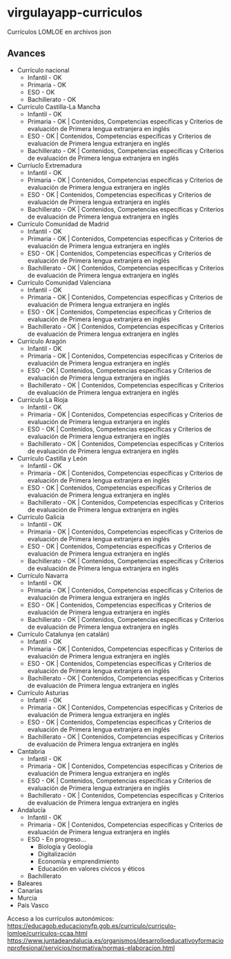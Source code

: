 # virgulayapp-curriculos
Currículos LOMLOE en archivos json

## Avances
* Currículo nacional
  * Infantil - OK
  * Primaria - OK
  * ESO - OK
  * Bachillerato - OK
* Currículo Castilla-La Mancha
  * Infantil - OK
  * Primaria - OK | Contenidos, Competencias específicas y Criterios de evaluación de Primera lengua extranjera en inglés
  * ESO - OK | Contenidos, Competencias específicas y Criterios de evaluación de Primera lengua extranjera en inglés
  * Bachillerato - OK | Contenidos, Competencias específicas y Criterios de evaluación de Primera lengua extranjera en inglés
* Curríuclo Extremadura
  * Infantil - OK
  * Primaria - OK | Contenidos, Competencias específicas y Criterios de evaluación de Primera lengua extranjera en inglés
  * ESO - OK | Contenidos, Competencias específicas y Criterios de evaluación de Primera lengua extranjera en inglés
  * Bachillerato - OK | Contenidos, Competencias específicas y Criterios de evaluación de Primera lengua extranjera en inglés
* Currículo Comunidad de Madrid
  * Infantil - OK
  * Primaria - OK | Contenidos, Competencias específicas y Criterios de evaluación de Primera lengua extranjera en inglés
  * ESO - OK | Contenidos, Competencias específicas y Criterios de evaluación de Primera lengua extranjera en inglés
  * Bachillerato - OK | Contenidos, Competencias específicas y Criterios de evaluación de Primera lengua extranjera en inglés
* Currículo Comunidad Valenciana
  * Infantil - OK
  * Primaria - OK | Contenidos, Competencias específicas y Criterios de evaluación de Primera lengua extranjera en inglés
  * ESO - OK | Contenidos, Competencias específicas y Criterios de evaluación de Primera lengua extranjera en inglés
  * Bachillerato - OK | Contenidos, Competencias específicas y Criterios de evaluación de Primera lengua extranjera en inglés
* Currículo Aragón
  * Infantil - OK
  * Primaria - OK | Contenidos, Competencias específicas y Criterios de evaluación de Primera lengua extranjera en inglés
  * ESO - OK | Contenidos, Competencias específicas y Criterios de evaluación de Primera lengua extranjera en inglés
  * Bachillerato - OK | Contenidos, Competencias específicas y Criterios de evaluación de Primera lengua extranjera en inglés
* Currículo La Rioja
  * Infantil - OK
  * Primaria - OK | Contenidos, Competencias específicas y Criterios de evaluación de Primera lengua extranjera en inglés
  * ESO - OK | Contenidos, Competencias específicas y Criterios de evaluación de Primera lengua extranjera en inglés
  * Bachillerato - OK | Contenidos, Competencias específicas y Criterios de evaluación de Primera lengua extranjera en inglés
* Currículo Castilla y León
  * Infantil - OK
  * Primaria - OK | Contenidos, Competencias específicas y Criterios de evaluación de Primera lengua extranjera en inglés
  * ESO - OK | Contenidos, Competencias específicas y Criterios de evaluación de Primera lengua extranjera en inglés
  * Bachillerato - OK | Contenidos, Competencias específicas y Criterios de evaluación de Primera lengua extranjera en inglés
* Currículo Galicia
  * Infantil - OK
  * Primaria - OK | Contenidos, Competencias específicas y Criterios de evaluación de Primera lengua extranjera en inglés
  * ESO - OK | Contenidos, Competencias específicas y Criterios de evaluación de Primera lengua extranjera en inglés
  * Bachillerato - OK | Contenidos, Competencias específicas y Criterios de evaluación de Primera lengua extranjera en inglés
* Currículo Navarra
  * Infantil - OK
  * Primaria - OK | Contenidos, Competencias específicas y Criterios de evaluación de Primera lengua extranjera en inglés
  * ESO - OK | Contenidos, Competencias específicas y Criterios de evaluación de Primera lengua extranjera en inglés
  * Bachillerato - OK | Contenidos, Competencias específicas y Criterios de evaluación de Primera lengua extranjera en inglés
* Currículo Catalunya (en catalán)
  * Infantil - OK
  * Primaria - OK | Contenidos, Competencias específicas y Criterios de evaluación de Primera lengua extranjera en inglés
  * ESO - OK | Contenidos, Competencias específicas y Criterios de evaluación de Primera lengua extranjera en inglés
  * Bachillerato - OK | Contenidos, Competencias específicas y Criterios de evaluación de Primera lengua extranjera en inglés
* Currículo Asturias
  * Infantil - OK
  * Primaria - OK | Contenidos, Competencias específicas y Criterios de evaluación de Primera lengua extranjera en inglés
  * ESO - OK | Contenidos, Competencias específicas y Criterios de evaluación de Primera lengua extranjera en inglés
  * Bachillerato - OK | Contenidos, Competencias específicas y Criterios de evaluación de Primera lengua extranjera en inglés
* Cantabria
  * Infantil - OK
  * Primaria - OK | Contenidos, Competencias específicas y Criterios de evaluación de Primera lengua extranjera en inglés
  * ESO - OK | Contenidos, Competencias específicas y Criterios de evaluación de Primera lengua extranjera en inglés
  * Bachillerato - OK | Contenidos, Competencias específicas y Criterios de evaluación de Primera lengua extranjera en inglés
* Andalucía 
  * Infantil - OK
  * Primaria - OK | Contenidos, Competencias específicas y Criterios de evaluación de Primera lengua extranjera en inglés
  * ESO - En progreso...
    * Biología y Geología
    * Digitalización
    * Economía y emprendimiento
    * Educación en valores cívicos y éticos
  * Bachillerato
* Baleares
* Canarias
* Murcia
* País Vasco


Acceso a los currículos autonómicos: https://educagob.educacionyfp.gob.es/curriculo/curriculo-lomloe/curriculos-ccaa.html
https://www.juntadeandalucia.es/organismos/desarrolloeducativoyformacionprofesional/servicios/normativa/normas-elaboracion.html
